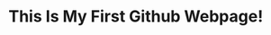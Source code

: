 <DOCTYPE html>
<html>
<head>

<title>Matt's First Webpage</title>
<h1>This Is My First Github Webpage!</h1>


</head>
<body>

</body>
